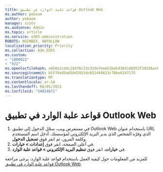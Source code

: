 ```yaml
---
title: قواعد علبة الوارد في تطبيق Outlook Web
ms.author: pebaum
author: pebaum
manager: scotv
ms.audience: Admin
ms.topic: article
ms.service: o365-administration
ROBOTS: NOINDEX, NOFOLLOW
localization_priority: Priority
ms.collection: Adm_O365
ms.custom:
- "1800021"
- "922"
ms.openlocfilehash: a450a1cd4c28476c33c33de7eee52beb43641db953f2826bac68ca76b2e50f25
ms.sourcegitcommit: b5f7da89a650d2915dc652449623c78be6247175
ms.translationtype: MT
ms.contentlocale: ar-SA
ms.lasthandoff: 08/05/2021
ms.locfileid: "54014671"
---
```

# <a name="inbox-rules-in-outlook-web-app"></a>قواعد علبة الوارد في تطبيق Outlook Web

1. في مستعرض ويب، سجّل الدخول إلى تطبيق Outlook Web باستخدام عنوان URL الذي وفرّه الشخص الذي يدير البريد الإلكتروني لمؤسستك. أدخل اسم المستخدم وكلمة المرور، ثم انقر فوق **تسجيل الدخول**.
2. في أعلى الصفحة، انقر فوق **إعدادات >  خيارات**.
3. في **خيارات**، انقر فوق **تنظيم البريد الإلكتروني > قواعد علبة الوارد**.

للمزيد من المعلومات حول كيفية العمل باستخدام قواعد علبة الوارد، يرجى مراجعة [قواعد علبة الوارد في تطبيق Outlook Web](https://support.office.com/article/inbox-rules-in-outlook-web-app-edea3d17-00c9-434b-b9b7-26ee8d9f5622).
